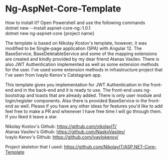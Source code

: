 # Ng-AspNet-Core-Template
How to install it?
Open Powershell and use the following commands\
  dotnet new --install aspnet-core-ng::1.0.1\
  dotnet new ng-aspnet-core {project name}


The template is based on Nikolay Kostov's template, however, it was modified to be Single-page application (SPA) with Angular 12.
The BaseService, BaseDeletableService and some of the mapping extensions are created and kindly provided by my dear friend Atanas Vasilev.
There is also JWT Authentication implemented as well as some extension methods for the user.
I've used some extension methods in infrastructure project that I've seen from Ivaylo Kenov's Catstagram app.

This template gives you implementation for JWT Authentication in the front-end and in the back-end and it is ready to use.
The front-end uses ng-bootstrap and toasts that are already added. There is only user module and login/register components.
Also there is provided BaseService in the front-end as well.
Please if you have any other ideas for features you'd like to add feel free to make a PR and whenever I have free time I will go through them.
If you liked it leave a star.

Nikolay Kostov's Github: https://github.com/nikolayIT/ \
Atanas Vasilev's Github: https://github.com/NaskoVasilev/ \
Ivaylo Kenov's Github: https://github.com/ivaylokenov/ 

Project skeleton that I used: https://github.com/NikolayIT/ASP.NET-Core-Template

